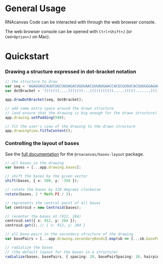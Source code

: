 # General Usage

RNAcanvas Code can be interacted with through the web browser console.

The web browser console can be opened with `Ctrl+Shift+J` (or `Cmd+Option+J` on Mac).

# Quickstart

### Drawing a structure expressed in dot-bracket notation

```typescript
// the structure to draw
var seq = 'AGAGUAGCAUUCUGCUUUAGACUGUUAACUUUAUGAACCACGCGUGUCACGUGGGGAGAGUUAACAGCGCCC';
var dotBracket = '(((((((....)))))))...(((((((((((.....(((((.......)))))..))))))))))).....';

app.drawDotBracket(seq, dotBracket);

// add some extra space around the drawn structure
// (and ensure that the drawing is big enough for the drawn structure)
app.drawing.setPadding(500);

// fit the user's view of the drawing to the drawn structure
app.drawingView.fitToContent();
```

### Controlling the layout of bases

See the [full documentation](https://pzhaojohnson.github.io/rnacanvas.bases-layout/)
for the `@rnacanvas/bases-layout` package.

```typescript
// all bases in the drawing
var bases = [...app.drawing.bases];

// shift the bases by the given vector
shift(bases, { x: 500, y: -350 });

// rotate the bases by 120 degrees clockwise
rotate(bases, 2 * Math.PI / 3);

// represents the central point of all bases
let centroid = new Centroid(bases);

// recenter the bases at (912, 204)
centroid.set({ x: 912, y: 204 });
centroid.get(); // { x: 912, y: 204 }

// all base-pairs in the secondary structure of the drawing
var basePairs = [...app.drawing.secondaryBonds].map(sb => [...sb.basePair]];

// radialize the bases
// (the default layout for the bases in a structure)
radialize(bases, basePairs, { spacing: 20, basePairSpacing: 10, hairpinLoopSpacing: 10 });
```
